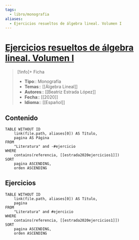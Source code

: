 ```yaml
---
tags:
  - libro/monografia
aliases:
  - Ejercicios resueltos de álgebra lineal. Volumen I
---
```

# [Ejercicios resueltos de álgebra lineal. Volumen I](https://www.editorialsanzytorres.com/libros/ejercicios-resueltos-de-algebra-lineal-volumen-i/9788417765767/)

>[!info]+ Ficha
>- **Tipo**:: Monografía
>- **Temas**:: [[Álgebra Lineal]]
>- **Autores**:: [[Beatriz Estrada López]]
>- **Fecha**:: [[2020]]
>- **Idioma**:: [[Español]]

## Contenido
```dataview
TABLE WITHOUT ID
    link(file.path, aliases[0]) AS Título,
    pagina AS Página
FROM
    "Literatura" and -#ejercicio
WHERE
    contains(referencia, [[estrada2020ejercicios1]])
SORT
    pagina ASCENDING,
    orden ASCENDING
```

## Ejercicios
```dataview
TABLE WITHOUT ID
    link(file.path, aliases[0]) AS Título,
    pagina
FROM
    "Literatura" and #ejercicio
WHERE
    contains(referencia, [[estrada2020ejercicios1]])
SORT
    pagina ASCENDING,
    orden ASCENDING
```
